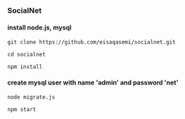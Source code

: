 ### SocialNet 

#### install node.js, mysql

`git clone https://github.com/eisaqasemi/socialnet.git`

`cd socialnet`

`npm install`

#### create mysql user with name 'admin' and password 'net'

`node migrate.js`

`npm start`
